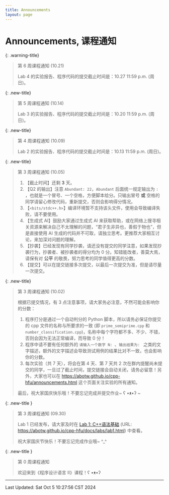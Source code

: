 ```yaml
---
title: Announcements
layout: page
---
```


# Announcements, 课程通知

{: .warning-title}
> 第 6 周课程通知 (10.21)
> 
> Lab 4 的实验报告、程序代码的提交截止时间是：10.27 11:59 p.m. (周日)。

{: .new-title}
> 第 5 周课程通知 (10.14)
> 
> Lab 3 的实验报告、程序代码的提交截止时间是：10.20 11:59 p.m. (周日)。

{: .new-title}
> 第 4 周课程通知 (10.09)
> 
> Lab 2 的实验报告、程序代码的提交截止时间是：10.13 11:59 p.m. (周日)。

{: .new-title}
> 第 3 周课程通知 (10.05)
> 
> 1. 【截止时间】还剩 **3** 天。
> 2. 【Q2 的输出】注意 `Abundant: 22`，`Abundant` 后面统一规定输出为 `: `，也就是一个冒号、一个空格，方便脚本给分。只输出冒号 **或** 空格的同学请留心修改代码，重新提交，否则会影响得分情况。
> 3. 【`<bits/stdc++.h>`】编译环境暂不支持该头文件，使用会导致编译失败，请不要使用。
> 5. 【生成式 AI】鼓励大家通过生成式 AI 来获取帮助，或在网络上搜寻相关资源来解决自己不太理解的问题，“君子生非异也，善假于物也”，但是直接使用 AI 生成的代码并不可取，请独立思考。更推荐大家相互讨论，来加深对问题的理解。
> 6. 【抄袭】已经发现有同学抄袭，请还没有提交的同学注意，如果发现抄袭行为，抄袭者、被抄袭者的得分均为 0 分。知错能改者，善莫大焉，请保有对 **公平** 的敬畏，努力思考的同学值得更高的分数。
> 7. 【提交】可以在提交链接多次提交，以最后一次提交为准，但是请尽量一次提交。

{: .new-title}
> 第 3 周课程通知 (10.02)
> 
> 根据已提交情况，有 3 点注意事项，请大家务必注意，不然可能会影响你的分数：
> 
> 1. 程序打分是通过一个自动判分的 Python 脚本，所以请务必保证你提交的 cpp 文件的名称与所要求的一致 (即 `prime_semiprime.cpp` 和 `number_classification.cpp`)，名称中每个字符都不多、不少、不错，否则会因为无法正常编译，而导致 0 分！
> 2. 程序中请不要有任何额外的 `请输入一个数字 N: `、`输出结果为: ` 之类的文字描述，额外的文字描述会导致测试用例的结果比对不一致，也会影响你的分数。
> 3. 每次实验（共 7 天），将会在第 4 天、第 7 天共 2 次在群内提醒尚未提交的同学，一旦过了截止时间，提交链接会自动关闭，请务必留意！另外，大家也可以在 <https://abotw.github.io/cpp-hfu/announcements.html> 这个页面关注实验的所有通知。
>    
> 最后，祝大家国庆快乐哦！不要忘记完成并提交作业~ ʕ •ᴥ•ʔ ~

{: .new-title }
> 第 3 周课程通知 (09.30)
> 
> Lab 1 已经发布，请大家及时在 [Lab 1: C++语法基础](https://abotw.github.io/cpp-hfu/docs/labs/lab1.html) (URL: <https://abotw.github.io/cpp-hfu/docs/labs/lab1.html>) 中查看。
> 
> 祝大家国庆节快乐！不要忘记完成作业哦~ ^_^

{: .new-title }
> 第 0 周课程通知
> 
> 欢迎来到《程序设计语言 II》课程！ʕ •ᴥ•ʔ

---

Last Updated: Sat Oct  5 10:27:56 CST 2024